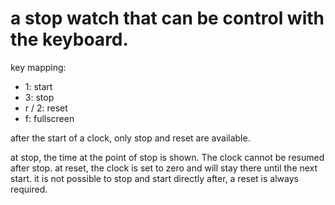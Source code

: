 # a stop watch that can be control with the keyboard.

key mapping:
- 1: start
- 3: stop
- r / 2: reset
- f: fullscreen

after the start of a clock, only stop and reset are available.

at stop, the time at the point of stop is shown. The clock cannot be resumed after stop.
at reset, the clock is set to zero and will stay there until the next start.
it is not possible to stop and start directly after, a reset is always required.